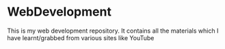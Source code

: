 # WebDevelopment
This is my web development repository. It contains all the materials which I have learnt/grabbed from various sites like YouTube

